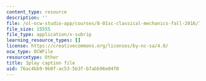 ```yaml
---
content_type: resource
description: ''
file: /ol-ocw-studio-app/courses/8-01sc-classical-mechanics-fall-2016/76ac4bb99b0fac535b3fb7abb96e04f0_5oLLnCGStUc.srt
file_size: 15555
file_type: application/x-subrip
learning_resource_types: []
license: https://creativecommons.org/licenses/by-nc-sa/4.0/
ocw_type: OCWFile
resourcetype: Other
title: 3play caption file
uid: 76ac4bb9-9b0f-ac53-5b3f-b7abb96e04f0
---
```

